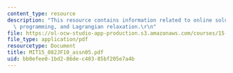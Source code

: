 ```yaml
---
content_type: resource
description: "This resource contains information related to online solutions of linear\
  \ programming, and Lagrangian relaxation.\r\n"
file: https://ol-ocw-studio-app-production.s3.amazonaws.com/courses/15-082j-network-optimization-fall-2010/bb0efee01bd286dec40385bf205e7a4b_MIT15_082JF10_assn05.pdf
file_type: application/pdf
resourcetype: Document
title: MIT15_082JF10_assn05.pdf
uid: bb0efee0-1bd2-86de-c403-85bf205e7a4b
---
```

